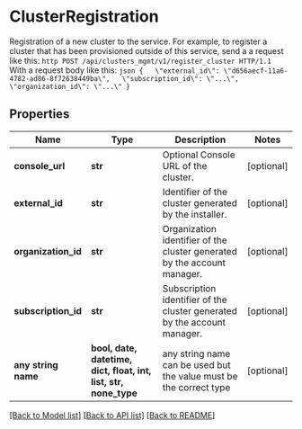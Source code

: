 # ClusterRegistration

Registration of a new cluster to the service.  For example, to register a cluster that has been provisioned outside of this service, send a a request like this:  ```http POST /api/clusters_mgmt/v1/register_cluster HTTP/1.1 ```  With a request body like this:  ```json {   \"external_id\": \"d656aecf-11a6-4782-ad86-8f72638449ba\",   \"subscription_id\": \"...\",   \"organization_id\": \"...\" } ```

## Properties
Name | Type | Description | Notes
------------ | ------------- | ------------- | -------------
**console_url** | **str** | Optional Console URL of the cluster. | [optional] 
**external_id** | **str** | Identifier of the cluster generated by the installer. | [optional] 
**organization_id** | **str** | Organization identifier of the cluster generated by the account manager. | [optional] 
**subscription_id** | **str** | Subscription identifier of the cluster generated by the account manager. | [optional] 
**any string name** | **bool, date, datetime, dict, float, int, list, str, none_type** | any string name can be used but the value must be the correct type | [optional]

[[Back to Model list]](../README.md#documentation-for-models) [[Back to API list]](../README.md#documentation-for-api-endpoints) [[Back to README]](../README.md)


